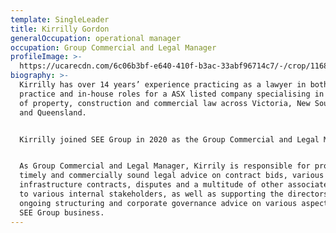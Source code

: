 ```yaml
---
template: SingleLeader
title: Kirrilly Gordon
generalOccupation: operational manager
occupation: Group Commercial and Legal Manager
profileImage: >-
  https://ucarecdn.com/6c06b3bf-e640-410f-b3ac-33abf96714c7/-/crop/1168x761/89,20/-/preview/
biography: >-
  Kirrilly has over 14 years’ experience practicing as a lawyer in both private
  practice and in-house roles for a ASX listed company specialising in the areas
  of property, construction and commercial law across Victoria, New South Wales
  and Queensland.


  Kirrilly joined SEE Group in 2020 as the Group Commercial and Legal Manager.


  As Group Commercial and Legal Manager, Kirrily is responsible for providing
  timely and commercially sound legal advice on contract bids, various urban and
  infrastructure contracts, disputes and a multitude of other associated matters
  to various internal stakeholders, as well as supporting the directors with
  ongoing structuring and corporate governance advice on various aspects of the
  SEE Group business.
---
```


